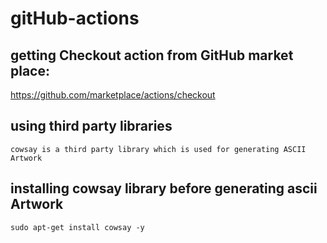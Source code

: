 # gitHub-actions

## getting Checkout action from GitHub market place: 
   https://github.com/marketplace/actions/checkout

## using third party libraries
    cowsay is a third party library which is used for generating ASCII Artwork

## installing cowsay library before generating ascii Artwork
    sudo apt-get install cowsay -y


